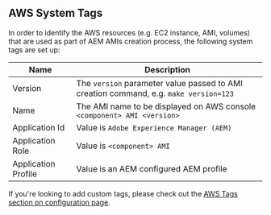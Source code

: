 AWS System Tags
---------------

In order to identify the AWS resources (e.g. EC2 instance, AMI, volumes) that are used as part of AEM AMIs creation process, the following system tags are set up:

| Name | Description |
|------|-------------|
| Version | The `version` parameter value passed to AMI creation command, e.g. `make version=123` |
| Name | The AMI name to be displayed on AWS console `<component> AMI <version>` |
| Application Id | Value is `Adobe Experience Manager (AEM)` |
| Application Role | Value is `<component> AMI` |
| Application Profile | Value is an AEM configured AEM profile |

If you're looking to add custom tags, please check out the [AWS Tags section on configuration page](https://github.com/shinesolutions/packer-aem/blob/master/docs/configuration.md#aws-tags).
